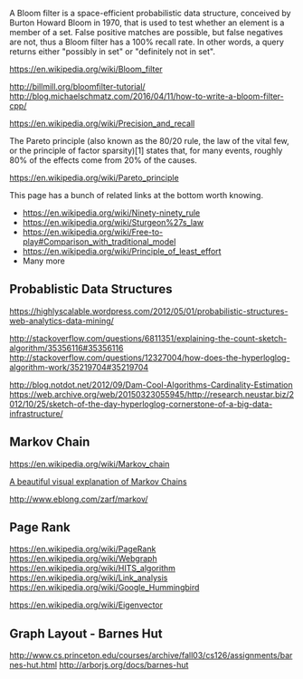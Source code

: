 
<!--
-->

A Bloom filter is a space-efficient probabilistic data structure,
conceived by Burton Howard Bloom in 1970, that is used to test
whether an element is a member of a set. False positive matches are
possible, but false negatives are not, thus a Bloom filter has a
100% recall rate. In other words, a query returns either "possibly
in set" or "definitely not in set".

https://en.wikipedia.org/wiki/Bloom_filter

http://billmill.org/bloomfilter-tutorial/
http://blog.michaelschmatz.com/2016/04/11/how-to-write-a-bloom-filter-cpp/

https://en.wikipedia.org/wiki/Precision_and_recall

The Pareto principle (also known as the 80/20 rule, the law of the
vital few, or the principle of factor sparsity)[1] states that, for
many events, roughly 80% of the effects come from 20% of the causes.

https://en.wikipedia.org/wiki/Pareto_principle

This page has a bunch of related links at the bottom worth knowing.

 * https://en.wikipedia.org/wiki/Ninety-ninety_rule
 * https://en.wikipedia.org/wiki/Sturgeon%27s_law
 * https://en.wikipedia.org/wiki/Free-to-play#Comparison_with_traditional_model
 * https://en.wikipedia.org/wiki/Principle_of_least_effort
 * Many more

Probablistic Data Structures
----------------------------

https://highlyscalable.wordpress.com/2012/05/01/probabilistic-structures-web-analytics-data-mining/

http://stackoverflow.com/questions/6811351/explaining-the-count-sketch-algorithm/35356116#35356116
http://stackoverflow.com/questions/12327004/how-does-the-hyperloglog-algorithm-work/35219704#35219704

http://blog.notdot.net/2012/09/Dam-Cool-Algorithms-Cardinality-Estimation
https://web.archive.org/web/20150323055945/http://research.neustar.biz/2012/10/25/sketch-of-the-day-hyperloglog-cornerstone-of-a-big-data-infrastructure/


Markov Chain
------------

https://en.wikipedia.org/wiki/Markov_chain

[A beautiful visual explanation of Markov Chains](http://setosa.io/blog/2014/07/26/markov-chains/index.html)

http://www.eblong.com/zarf/markov/

Page Rank
---------

https://en.wikipedia.org/wiki/PageRank
https://en.wikipedia.org/wiki/Webgraph
https://en.wikipedia.org/wiki/HITS_algorithm
https://en.wikipedia.org/wiki/Link_analysis
https://en.wikipedia.org/wiki/Google_Hummingbird

https://en.wikipedia.org/wiki/Eigenvector

Graph Layout - Barnes Hut
-------------------------

http://www.cs.princeton.edu/courses/archive/fall03/cs126/assignments/barnes-hut.html
http://arborjs.org/docs/barnes-hut

<!-- vim: set autoindent expandtab sw=4 syntax=markdown: -->
